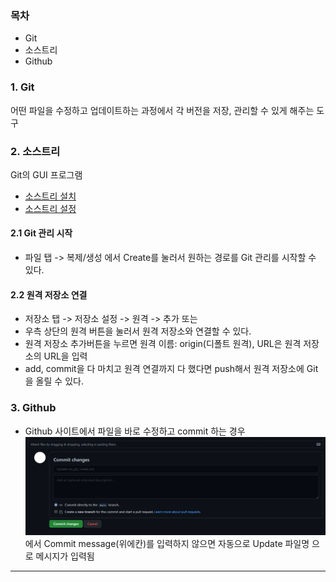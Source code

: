 ### 목차

* Git
* 소스트리
* Github


### 1. Git
어떤 파일을 수정하고 업데이트하는 과정에서 각 버전을 저장, 관리할 수 있게 해주는 도구

### 2. 소스트리
Git의 GUI 프로그램
* [소스트리 설치](../sourcetree/sourcetree_install.md)
* [소스트리 설정](../sourcetree/sourcetree_setting.md)
#### 2.1 Git 관리 시작  
* 파일 탭 -> 복제/생성 에서 Create를 눌러서 원하는 경로를 Git 관리를 시작할 수 있다.
#### 2.2 원격 저장소 연결  
* 저장소 탭 -> 저장소 설정 -> 원격 -> 추가 또는  
* 우측 상단의 원격 버튼을 눌러서 원격 저장소와 연결할 수 있다.
* 원격 저장소 추가버튼을 누르면 원격 이름: origin(디폴트 원격), URL은 원격 저장소의 URL을 입력
* add, commit을 다 마치고 원격 연결까지 다 했다면 push해서 원격 저장소에 Git을 올릴 수 있다.

### 3. Github
* Github 사이트에서 파일을 바로 수정하고 commit 하는 경우  
![Commit message](../img/github_commit_message.PNG)
에서 Commit message(위에칸)를 입력하지 않으면 자동으로 Update 파일명 으로 메시지가 입력됨  
-----

